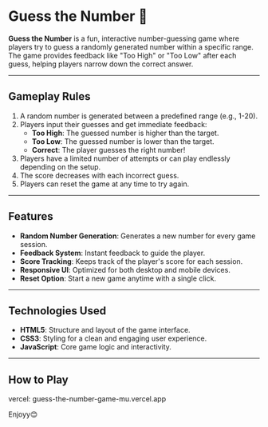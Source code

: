 # Guess the Number 🎯

**Guess the Number** is a fun, interactive number-guessing game where players try to guess a randomly generated number within a specific range. The game provides feedback like "Too High" or "Too Low" after each guess, helping players narrow down the correct answer.

---

## Gameplay Rules

1. A random number is generated between a predefined range (e.g., 1-20).
2. Players input their guesses and get immediate feedback:
   - **Too High**: The guessed number is higher than the target.
   - **Too Low**: The guessed number is lower than the target.
   - **Correct**: The player guesses the right number!
3. Players have a limited number of attempts or can play endlessly depending on the setup.
4. The score decreases with each incorrect guess.
5. Players can reset the game at any time to try again.

---

## Features

- **Random Number Generation**: Generates a new number for every game session.
- **Feedback System**: Instant feedback to guide the player.
- **Score Tracking**: Keeps track of the player's score for each session.
- **Responsive UI**: Optimized for both desktop and mobile devices.
- **Reset Option**: Start a new game anytime with a single click.

---

## Technologies Used

- **HTML5**: Structure and layout of the game interface.
- **CSS3**: Styling for a clean and engaging user experience.
- **JavaScript**: Core game logic and interactivity.

---

## How to Play

vercel: guess-the-number-game-mu.vercel.app

Enjoyy😊
